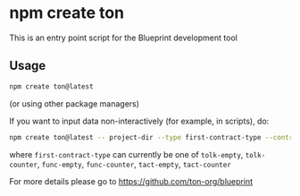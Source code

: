 # npm create ton

This is an entry point script for the Blueprint development tool

## Usage

```bash
npm create ton@latest
```

(or using other package managers)

If you want to input data non-interactively (for example, in scripts), do:

```bash
npm create ton@latest -- project-dir --type first-contract-type --contractName FirstContractName
```
where `first-contract-type` can currently be one of `tolk-empty`, `tolk-counter`, `func-empty`, `func-counter`, `tact-empty`, `tact-counter`

For more details please go to https://github.com/ton-org/blueprint
